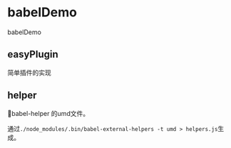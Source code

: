 # babelDemo
babelDemo


## easyPlugin

简单插件的实现

## helper

babel-helper 的umd文件。

通过`./node_modules/.bin/babel-external-helpers -t umd > helpers.js`生成。

